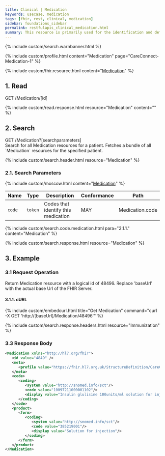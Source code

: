 ```yaml
---
title: Clinical | Medication
keywords: usecase, medication
tags: [fhir, rest, clinical, medication]
sidebar: foundations_sidebar
permalink: restfulapis_clinical_medication.html
summary: This resource is primarily used for the identification and definition of a medication. It covers the ingredients and the packaging for a medication.
---
```

{% include custom/search.warnbanner.html %}

{% include custom/profile.html content="Medication" page="CareConnect-Medication-1" %}

{% include custom/fhir.resource.html content="[Medication](https://www.hl7.org/fhir/DSTU2/medication.html#search)" %}

## 1. Read ##

<div markdown="span" class="alert alert-success" role="alert">
GET /Medication/[id]</div>

{% include custom/read.response.html resource="Medication" content="" %}

## 2. Search ##

<div markdown="span" class="alert alert-success" role="alert">
GET /Medication?[searchparameters]</div>
Search for all Medication resources for a patient. Fetches a bundle of all `Medication` resources for the specified patient.

{% include custom/search.header.html resource="Medication" %}

### 2.1. Search Parameters ###

{% include custom/moscow.html content="[Medication](https://www.hl7.org/fhir/DSTU2/medication.html#search)" %}

| Name | Type | Description | Conformance | Path |
|------|------|-------------|-------|------|
| `code` | `token` | 	Codes that identify this medication | MAY | Medication.code |

{% include custom/search.code.medication.html para="2.1.1." content="Medication" %}

{% include custom/search.response.html resource="Medication" %}

## 3. Example ##

### 3.1 Request Operation ###

Return Medication resource with a logical id of 48496. Replace 'baseUrl' with the actual base Url of the FHIR Server.

#### 3.1.1. cURL ####

{% include custom/embedcurl.html title="Get Medication" command="curl -X GET  'http://[baseUrl]/Medication/48496'" %}

{% include custom/search.response.headers.html resource="Immunization" %}

### 3.3 Response Body ###

```xml
<Medication xmlns="http://hl7.org/fhir">
   <id value="4849" />
   <meta>
      <profile value="https://fhir.hl7.org.uk/StructureDefinition/CareConnect-Medication-1"/>
   </meta>
   <code>
      <coding>
         <system value="http://snomed.info/sct"/>
         <code value="10097211000001102"/>
         <display value="Insulin glulisine 100units/ml solution for injection 3ml pre-filled disposable devices"/>
      </coding>
   </code>
   <product>
      <form>
         <coding>
            <system value="http://snomed.info/sct"/>
            <code value="385219001"/>
            <display value="Solution for injection"/>
         </coding>
      </form>
   </product>
</Medication>
```
